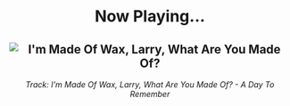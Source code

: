 <div align="center"> 
<h1>Now Playing...</h1>

![I'm Made Of Wax, Larry, What Are You Made Of?](https://i.scdn.co/image/ab67616d00001e023c7d5cee6f8aaf4bfb2df149)
--
_<p>Track: I'm Made Of Wax, Larry, What Are You Made Of? - A Day To Remember </p>_
</div>
